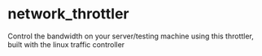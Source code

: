 # network_throttler
Control the bandwidth on your server/testing machine using this throttler, built with the linux traffic controller
